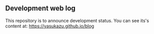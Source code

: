 ## Development web log
This repository is to announce development status.
You can see its's content at: <https://yasukazu.github.io/blog>